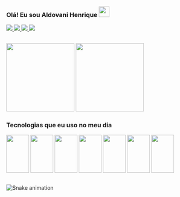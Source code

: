 ### Olá! Eu sou Aldovani Henrique   <img src="https://media.giphy.com/media/hvRJCLFzcasrR4ia7z/giphy.gif" width="28">
<div>  
<a href="https://twitter.com/AldovaniH" target="_blank">
<img src="https://img.shields.io/badge/Twitter-1DA1F2?style=for-the-badge&logo=twitter&logoColor=white"/>
</a>
<a href="https://instagram.com/AldovaniH" target="_blank">
<img src="https://img.shields.io/badge/Instagram-E4405F?style=for-the-badge&logo=instagram&logoColor=white"/>
</a>
<a href="https://www.linkedin.com/in/aldovani-henrique-da-costa-2a460b21a/" target="_blank">
<img src="https://img.shields.io/badge/LinkedIn-0077B5?style=for-the-badge&logo=linkedin&logoColor=white"/>
</a>
<a href="mail:aldovanihcosta@gmail.com" target="_blank">
<img src="https://img.shields.io/badge/Gmail-D14836?style=for-the-badge&logo=gmail&logoColor=white"/>
</a>
</div>

##

<div>
<img height="180em" src="https://github-readme-stats.vercel.app/api?username=Aldovani&show_icons=true&theme=dracula" />
<img  height="180em" src="https://github-readme-stats.vercel.app/api/top-langs/?username=aldovani&layout=compact&hide=css&theme=dracula&langs_count=7"/>
</div>
  
### Tecnologias que eu uso no meu dia

<div style="display: inline_block">
<img  align="center" height="100" width="60" src="https://cdn.jsdelivr.net/gh/devicons/devicon/icons/css3/css3-original-wordmark.svg" />
<img  align="center" height="100" width="60" src="https://cdn.jsdelivr.net/gh/devicons/devicon/icons/html5/html5-original-wordmark.svg" />
<img align="center" height="100" width="60" src="https://cdn.jsdelivr.net/gh/devicons/devicon/icons/javascript/javascript-original.svg" />
<img  align="center" height="100" width="60" src="https://cdn.jsdelivr.net/gh/devicons/devicon/icons/nextjs/nextjs-original.svg" />
<img  align="center" height="100"  width="60"src="https://cdn.jsdelivr.net/gh/devicons/devicon/icons/typescript/typescript-original.svg" />
<img align="center" height="100"  width="60"src="https://cdn.jsdelivr.net/gh/devicons/devicon/icons/react/react-original-wordmark.svg" />
<img align="center" height="100"  width="60"src="https://cdn.jsdelivr.net/gh/devicons/devicon/icons/nodejs/nodejs-original.svg" />

</div>

<br> 

![Snake animation](https://github.com/aldovani/aldovani/blob/output/github-contribution-grid-snake.svg)

